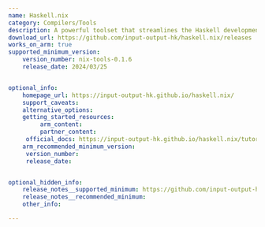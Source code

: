 ```yaml
---
name: Haskell.nix
category: Compilers/Tools
description: A powerful toolset that streamlines the Haskell development process by utilizing the Nix package manager to ensure reproducible builds and consistent environments.
download_url: https://github.com/input-output-hk/haskell.nix/releases
works_on_arm: true
supported_minimum_version:
    version_number: nix-tools-0.1.6
    release_date: 2024/03/25


optional_info:
    homepage_url: https://input-output-hk.github.io/haskell.nix/
    support_caveats:
    alternative_options: 
    getting_started_resources:
         arm_content: 
         partner_content: 
	 official_docs: https://input-output-hk.github.io/haskell.nix/tutorials/getting-started
    arm_recommended_minimum_version:
	 version_number: 
	 release_date:


optional_hidden_info:
    release_notes__supported_minimum: https://github.com/input-output-hk/haskell.nix/releases/tag/nix-tools-0.1.6
    release_notes__recommended_minimum:
    other_info: 

---
```

